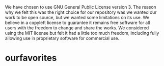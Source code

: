 We have chosen to use GNU General Public License version 3. The reason why we felt this was the right choice for our repository was we wanted our work to be open source, but we wanted some limitations on its use. We believe in a copyleft license to guarantee it remains free software for all users with the freedom to change and share the works. We considered using the MIT license but felt it had a little too much freedom, including fully allowing use in proprietary software for commercial use.  
# ourfavorites
